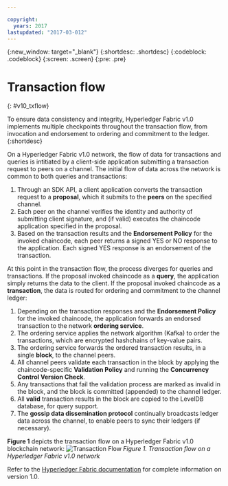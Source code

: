 ```yaml
---

copyright:
  years: 2017
lastupdated: "2017-03-012"
---
```


{:new_window: target="_blank"}
{:shortdesc: .shortdesc}
{:codeblock: .codeblock}
{:screen: .screen}
{:pre: .pre}

# Transaction flow
{: #v10_txflow}

To ensure data consistency and integrity, Hyperledger Fabric v1.0 implements
multiple checkpoints throughout the transaction flow, from invocation and
endorsement to ordering and commitment to the ledger.
{:shortdesc}

On a Hyperledger Fabric v1.0 network, the flow of data for transactions and
queries is intitiated by a client-side application submitting a transaction
request to peers on a channel. The initial flow of data across the network is
common to both queries and transactions:

1. Through an SDK API, a client application converts the transaction request to
a **proposal**, which it submits to the **peers** on the specified channel.
2. Each peer on the channel verifies the identity and authority of submitting
client signature, and (if valid) executes the chaincode application specified in
the proposal.
3. Based on the transaction results and the **Endorsement Policy** for the
invoked chaincode, each peer returns a signed YES or NO response to the application.
Each signed YES response is an endorsement of the transaction.

At this point in the transaction flow, the process diverges for queries and
transactions. If the proposal invoked chaincode as a **query**, the application
simply returns the data to the client. If the proposal invoked chaincode as a
**transaction**, the data is routed for ordering and commitment to the channel
ledger:

1. Depending on the transaction responses and the **Endorsement Policy** for the
invoked chaincode, the application forwards an endorsed transaction to the
network **ordering service**.
2. The ordering service applies the network algorithm (Kafka) to order the
transactions, which are encrypted hashchains of key-value pairs.
3. The ordering service forwards the ordered transaction results, in a single
**block**, to the channel peers.
4. All channel peers validate each transaction in the block by applying the
chaincode-specific **Validation Policy** and running the **Concurrency Control
Version Check**.
5. Any transactions that fail the validation process are marked as invalid in
the block, and the block is committed (appended) to the channel ledger.
6. All **valid** transaction results in the block are copied to the LevelDB
database, for query support.
7. The **gossip data dissemination protocol** continually broadcasts ledger
data across the channel, to enable peers to sync their ledgers (if necessary).  

**Figure 1** depicts the transaction flow on a Hyperledger Fabric v1.0 blockchain
network:
![Transaction Flow](images/v10_txflow.png "Transaction flow on a Hyperledger Fabric
v1.0 network")
*Figure 1. Transaction flow on a Hyperledger Fabric v1.0 network*

Refer to the [Hyperledger Fabric documentation](http://hyperledger-fabric.readthedocs.io/en/latest/index.html)
for complete information on version 1.0.
